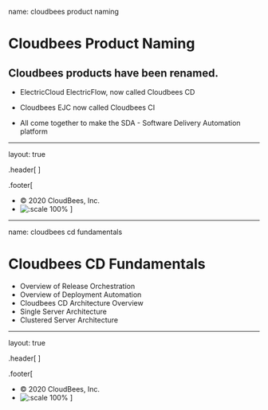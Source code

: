 
name: cloudbees product naming
# Cloudbees Product Naming

 ##  Cloudbees products have been renamed.

 - ElectricCloud ElectricFlow, now called Cloudbees CD

 - Cloudbees EJC now called Cloudbees CI

 - All come together to make the SDA - Software Delivery Automation platform


---
layout: true

.header[
]

.footer[
- © 2020 CloudBees, Inc.
- ![:scale 100%](../img/CloudBees-Submark-Full-Color.svg)
]
---
name: cloudbees cd fundamentals
# Cloudbees CD Fundamentals
- Overview of Release Orchestration
- Overview of Deployment Automation
- Cloudbees CD Architecture Overview
 - Single Server Architecture
 - Clustered Server Architecture
---
layout: true

.header[
]

.footer[
- © 2020 CloudBees, Inc.
- ![:scale 100%](../img/CloudBees-Submark-Full-Color.svg)
]
